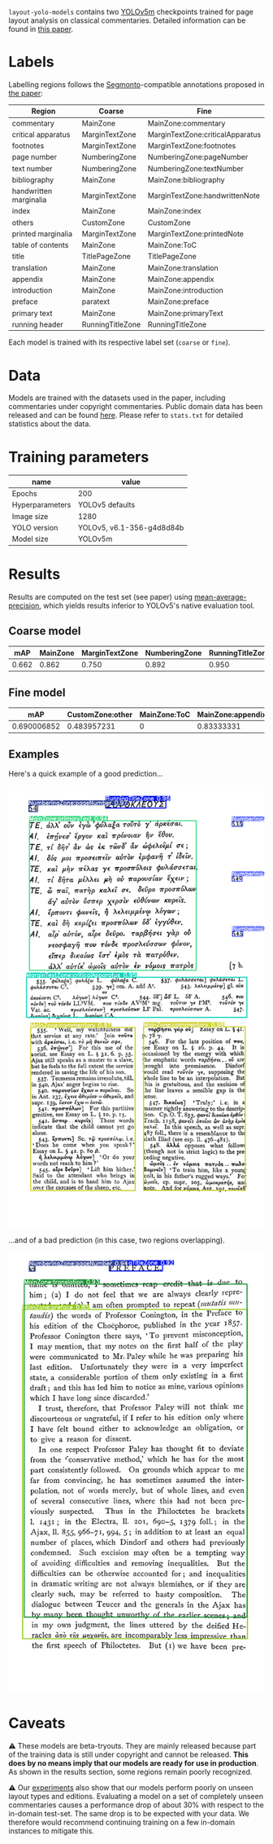 `layout-yolo-models` contains two [YOLOv5m](https://pytorch.org/hub/ultralytics_yolov5/#:~:text=YOLOv5%20%F0%9F%9A%80%20is%20a%20family,to%20ONNX%2C%20CoreML%20and%20TFLite) checkpoints trained for page layout analysis on classical commentaries. Detailed information can be found in [this paper](PAPER_LINK). 


# Labels

Labelling regions follows the [Segmonto](https://segmonto.github.io/)-compatible annotations proposed in [the paper](PAPER_LINK):

| Region                 | Coarse           | Fine                             |
| ---------------------- | ---------------- | -------------------------------- |
| commentary             | MainZone         | MainZone:commentary              |
| critical apparatus     | MarginTextZone   | MarginTextZone:criticalApparatus |
| footnotes              | MarginTextZone   | MarginTextZone:footnotes         |
| page number            | NumberingZone    | NumberingZone:pageNumber         |
| text number            | NumberingZone    | NumberingZone:textNumber         |
| bibliography           | MainZone         | MainZone:bibliography            |
| handwritten marginalia | MarginTextZone   | MarginTextZone:handwrittenNote   |
| index                  | MainZone         | MainZone:index                   |
| others                 | CustomZone       | CustomZone                       |
| printed marginalia     | MarginTextZone   | MarginTextZone:printedNote       |
| table of contents      | MainZone         | MainZone:ToC                     |
| title                  | TitlePageZone    | TitlePageZone                    |
| translation            | MainZone         | MainZone:translation             |
| appendix               | MainZone         | MainZone:appendix                |
| introduction           | MainZone         | MainZone:introduction            |
| preface                | paratext         | MainZone:preface                 |
| primary text           | MainZone         | MainZone:primaryText             |
| running header         | RunningTitleZone | RunningTitleZone                 |

Each model is trained with its respective label set (`coarse` or `fine`). 


# Data

Models are trained with the datasets used in the paper, including commentaries under copyright commentaries. Public domain data has been released and can be found [here](https://github.com/AjaxMultiCommentary/GT-commentaries-layout). Please refer to `stats.txt` for detailed statistics about the data. 


# Training parameters

| name            | value                     |
| --------------- | ------------------------- |
| Epochs          | 200                       |
| Hyperparameters | YOLOv5 defaults           |
| Image size      | 1280                      |
| YOLO version    | YOLOv5, v6.1-356-g4d8d84b |
| Model size      | YOLOv5m                   |


# Results

Results are computed on the test set (see paper) using [mean-average-precision](https://github.com/bes-dev/mean_average_precision), which yields results inferior to YOLOv5's native evaluation tool. 

## Coarse model

| mAP   | MainZone | MarginTextZone | NumberingZone | RunningTitleZone | TitlePageZone |
|-------|----------|----------------|---------------|------------------|---------------|
| 0.662 | 0.862    | 0.750          | 0.892         | 0.950            | 0.133         |

## Fine model

| mAP         | CustomZone:other | MainZone:ToC | MainZone:appendix | MainZone:bibliography | MainZone:commentary | MainZone:introduction | MainZone:preface | MainZone:primaryText | MainZone:translation | MarginTextZone:criticalApparatus | MarginTextZone:footnote | MarginTextZone:printedNote | NumberingZone:pageNumber | NumberingZone:textNumber | RunningTitleZone | TitlePageZone |
|-------------|------------------|--------------|-------------------|-----------------------|---------------------|-----------------------|------------------|----------------------|----------------------|----------------------------------|-------------------------|----------------------------|--------------------------|--------------------------|------------------|---------------|
| 0.690006852 | 0.483957231      | 0            | 0.83333331        | 0.75                  | 0.93403023          | 0.78166848            | 0.69999999       | 0.64651763           | 0.85653406           | 0.8403641                        | 0.71988797              | 0.66250002                 | 0.96583301               | 0.88592309               | 0.93956083       | 0.04          |


## Examples

Here's a quick example of a good prediction... 

![Good Prediction](./examples/cu31924087948174_0087.png)

...and of a bad prediction (in this case, two regions overlapping).

![Bad Prediction](./examples/cu31924087948174_0011.png)



# Caveats

⚠️ These models are beta-tryouts. They are mainly released because part of the training data is still under copyright and cannot be released. **This does by no means imply that our models are ready for use in production**. As shown in the results section, some regions remain poorly recognized. 

⚠️ Our [experiments](PAPER_LINK) also show that our models perform poorly on unseen layout types and editions. Evaluating a model on a set of completely unseen commentaries causes a performance drop of about 30% with respect to the in-domain test-set. The same drop is to be expected with your data. We therefore would recommend continuing training on a few in-domain instances to mitigate this. 
